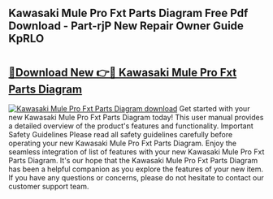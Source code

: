 ## Kawasaki Mule Pro Fxt Parts Diagram Free Pdf Download - Part-rjP New Repair Owner Guide KpRLO

# <h2><a href="http://dflq1g9.blite.top/?on=Kawasaki+Mule+Pro+Fxt+Parts+Diagram">🔗Download New 👉🔴 Kawasaki Mule Pro Fxt Parts Diagram</a></h2>

[![Kawasaki Mule Pro Fxt Parts Diagram download](https://i.imgur.com/lujVjoI.png)](http://dflq1g9.blite.top/?on=Kawasaki+Mule+Pro+Fxt+Parts+Diagram)
Get started with your new Kawasaki Mule Pro Fxt Parts Diagram today! This user manual provides a detailed overview of the product's features and functionality. Important Safety Guidelines Please read all safety guidelines carefully before operating your new Kawasaki Mule Pro Fxt Parts Diagram. Enjoy the seamless integration of list of features with your new Kawasaki Mule Pro Fxt Parts Diagram. It's our hope that the Kawasaki Mule Pro Fxt Parts Diagram has been a helpful companion as you explore the features of your new item. If you have any questions or concerns, please do not hesitate to contact our customer support team.
